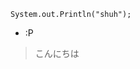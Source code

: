 ```
System.out.Println("shuh");
```

- :P
> こんにちは
<!---
namii02/namii02 is a ✨ special ✨ repository because its `README.md` (this file) appears on your GitHub profile.
You can click the Preview link to take a look at your changes.
--->
